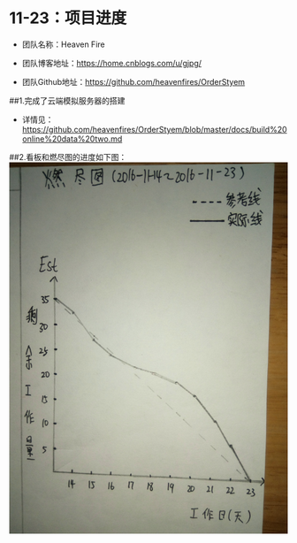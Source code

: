 ﻿# 11-23：项目进度
* 团队名称：Heaven Fire

* 团队博客地址：https://home.cnblogs.com/u/gjpg/  

* 团队Github地址：https://github.com/heavenfires/OrderStyem

##1.完成了云端模拟服务器的搭建<br>
* 详情见：https://github.com/heavenfires/OrderStyem/blob/master/docs/build%20online%20data%20two.md<br>

##2.看板和燃尽图的进度如下图：
![image](https://github.com/heavenfires/OrderStyem/raw/master/docs/yyimage/mmm.jpg)<br>
  
